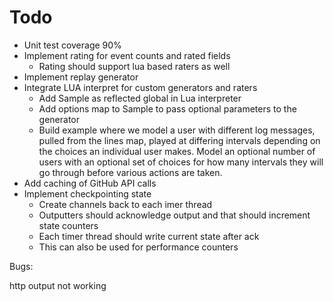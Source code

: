 # Todo

* Unit test coverage 90%
* Implement rating for event counts and rated fields
    * Rating should support lua based raters as well
* Implement replay generator
* Integrate LUA interpret for custom generators and raters
    * Add Sample as reflected global in Lua interpreter
    * Add options map to Sample to pass optional parameters to the generator
    * Build example where we model a user with different log messages, pulled from the lines map, played at differing intervals depending on the choices
      an individual user makes.  Model an optional number of users with an optional set of choices for how many intervals they will go through before
      various actions are taken.
* Add caching of GitHub API calls
* Implement checkpointing state
    * Create channels back to each imer thread
    * Outputters should acknowledge output and that should increment state counters
    * Each timer thread should write current state after ack
    * This can also be used for performance counters


Bugs:

http output not working
